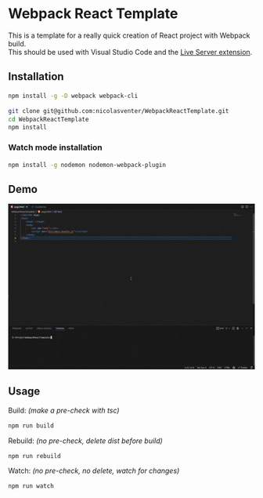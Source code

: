 # Webpack React Template

This is a template for a really quick creation of React project with Webpack build.  
This should be used with Visual Studio Code and the [Live Server extension](https://marketplace.visualstudio.com/items?itemName=ms-vscode.live-server).

## Installation

```bash
npm install -g -D webpack webpack-cli
```

```bash
git clone git@github.com:nicolasventer/WebpackReactTemplate.git
cd WebpackReactTemplate
npm install
```

### Watch mode installation

```bash
npm install -g nodemon nodemon-webpack-plugin
```

## Demo

![Demo](./demo.gif)

## Usage

Build: *(make a pre-check with tsc)*

```bash
npm run build
```

Rebuild: *(no pre-check, delete dist before build)*

```bash
npm run rebuild
```

Watch: *(no pre-check, no delete, watch for changes)*

```bash
npm run watch
```
